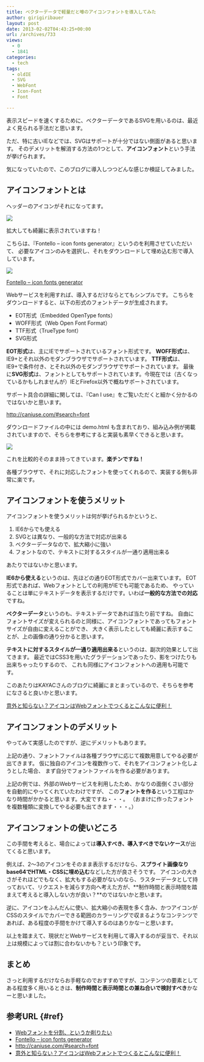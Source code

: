 ```yaml
---
title: ベクターデータで軽量だと噂のアイコンフォントを導入してみた
author: girigiribauer
layout: post
date: 2013-02-02T04:43:25+00:00
url: /archives/733
views:
  - 0
  - 1841
categories:
  - tech
tags:
  - oldIE
  - SVG
  - WebFont
  - Icon-Font
  - Font

---
```

表示スピードを速くするために、ベクターデータであるSVGを用いるのは、最近よく見られる手法だと思います。

ただ、特に古いIEなどでは、SVGはサポートが十分ではない側面があると思います。 そのデメリットを解消する方法の1つとして、**アイコンフォント**という手法が挙げられます。

気になっていたので、このブログに導入しつつどんな感じか検証してみました。

## アイコンフォントとは

ヘッダーのアイコンがそれになってます。

![][1]

拡大しても綺麗に表示されていますね！

こちらは、『Fontello &#8211; icon fonts generator』というのを利用させていただいて、 必要なアイコンのみを選択し、それをダウンロードして埋め込む形で導入しています。

![][2]

[Fontello &#8211; icon fonts generator][3]

Webサービスを利用すれば、導入するだけならとてもシンプルです。 こちらをダウンロードすると、以下の形式のフォントデータが生成されます。

  * EOT形式（Embedded OpenType fonts）
  * WOFF形式（Web Open Font Format）
  * TTF形式（TrueType font）
  * SVG形式

**EOT形式**は、主にIEでサポートされているフォント形式です。 **WOFF形式**は、IE9+とそれ以外のモダンブラウザでサポートされています。 **TTF形式**は、IE9+で条件付き、とそれ以外のモダンブラウザでサポートされています。 最後に**SVG形式**は、フォントとしてもサポートされています。今現在では（古くなっているかもしれませんが）IEとFirefox以外で概ねサポートされています。

サポート具合の詳細に関しては、『Can I use』をご覧いただくと細かく分かるのではないかと思います。

<http://caniuse.com/#search=font>

ダウンロードファイルの中には demo.html も含まれており、組み込み例が掲載されていますので、そちらを参考にすると実装も素早くできると思います。

![][4]

これを比較的そのまま持ってきています。**楽チンですね！**

各種ブラウザで、それに対応したフォントを使ってくれるので、実装する側も非常に楽です。

## アイコンフォントを使うメリット

アイコンフォントを使うメリットは何が挙げられるかというと、

  1. IE6からでも使える
  2. SVGとは異なり、一般的な方法で対応が出来る
  3. ベクターデータなので、拡大縮小に強い
  4. フォントなので、テキストに対するスタイルが一通り適用出来る

あたりではないかと思います。

**IE6から使える**というのは、先ほどの通りEOT形式でカバー出来ています。 EOT形式であれば、Webフォントとしての利用がIEでも可能であるため、 やっていることは単にテキストデータを表示するだけです。いわば**一般的な方法での対応**ですね。

**ベクターデータ**というのも、テキストデータであれば当たり前ですね。 自由にフォントサイズが変えられるのと同様に、アイコンフォントであってもフォントサイズが自由に変えることができ、 大きく表示したとしても綺麗に表示することが、上の画像の通り分かると思います。

**テキストに対するスタイルが一通り適用出来る**というのは、副次的効果として出てきます。 最近ではCSS3を用いたグラデーションであったり、影をつけたりも出来ちゃったりするので、 これも同様にアイコンフォントへの適用も可能です。

このあたりはKAYACさんのブログに綺麗にまとまっているので、そちらを参考になさると良いかと思います。

[意外と知らない？アイコンはWebフォントでつくるとこんなに便利！][5]

## アイコンフォントのデメリット

やってみて実感したのですが、逆にデメリットもあります。

上記の通り、フォントファイルは各種ブラウザに応じて複数用意してやる必要が出てきます。 仮に独自のアイコンを複数作って、それをアイコンフォント化しようとした場合、 まず自分でフォントファイルを作る必要があります。

上記の例では、外部のWebサービスを利用したため、かなりの面倒くさい部分を自動的にやってくれていたわけですが、 この**フォントを作る**という工程はかなり時間がかかると思います。大変ですね・・・。 （おまけに作ったフォントを複数種類に変換してやる必要も出てきます・・・。）

## アイコンフォントの使いどころ

この手間を考えると、場合によっては**導入すべき、導入すべきでないケース**が出てくると思います。

例えば、2〜3のアイコンをそのまま表示するだけなら、**スプライト画像なりbase64でHTML・CSSに埋め込む**などした方が良さそうです。 アイコンの大きさがそれほどでもなく、拡大もする必要がないのなら、ラスターデータとして持っておいて、リクエストを減らす方向へ考えた方が、**制作時間と表示時間を踏まえて考えると導入しない方が良い？**のではないかと思います。

逆に、アイコンをふんだんに使い、拡大縮小の表現を多く含み、かつアイコンがCSSのスタイルでカバーできる範囲のカラーリングで収まるようなコンテンツであれば、ある程度の手間をかけて導入するのはありかなーと思います。

以上を踏まえて、現状だとWebサービスを利用して導入するのが妥当で、それ以上は規模によっては割に合わないかも？という印象です。

## まとめ

さっと利用するだけならお手軽なのでおすすめですが、コンテンツの要素としてある程度多く用いるときは、**制作時間と表示時間との兼ね合いで検討すべき**かなーと思いました。

## 参考URL {#ref}

  * [Webフォントを分割、というか削りたい][6]
  * [Fontello &#8211; icon fonts generator][3]
  * <http://caniuse.com/#search=font>
  * [意外と知らない？アイコンはWebフォントでつくるとこんなに便利！][5]

 [1]: /img/2013/02/iconfont01.png
 [2]: /img/2013/02/iconfont02.png
 [3]: https://fontello.com/
 [4]: /img/2013/02/iconfont03.png
 [5]: http://design.kayac.com/topics/2012/02/webFontIcons.php
 [6]: http://archiva.jp/web/html-css/webfont-trimed.html

